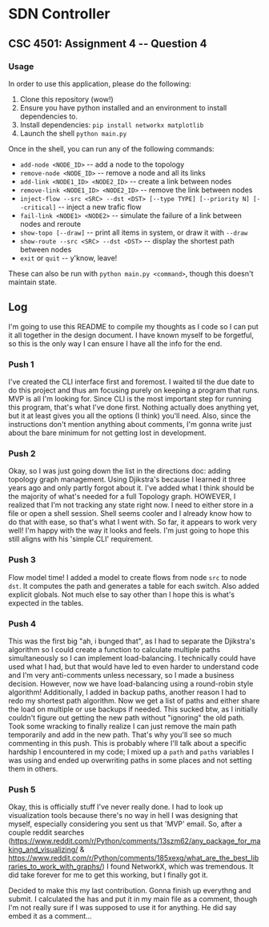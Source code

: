 # SDN Controller

## CSC 4501: Assignment 4 -- Question 4

### Usage

In order to use this application, please do the following:

1. Clone this repository (wow!)
2. Ensure you have python installed and an environment to install dependencies to.
3. Install dependencies: `pip install networkx matplotlib`
4. Launch the shell `python main.py`

Once in the shell, you can run any of the following commands:

* `add-node <NODE_ID>` -- add a node to the topology
* `remove-node <NODE_ID>` -- remove a node and all its links
* `add-link <NODE1_ID> <NODE2_ID>` -- create a link between nodes
* `remove-link <NODE1_ID> <NODE2_ID>` -- remove the link between nodes
* `inject-flow --src <SRC> --dst <DST> [--type TYPE] [--priority N] [--critical]` -- inject a new trafic flow
* `fail-link <NODE1> <NODE2>` -- simulate the failure of a link between nodes and reroute
* `show-topo [--draw]` -- print all items in system, or draw it with `--draw`
* `show-route --src <SRC> --dst <DST>` -- display the shortest path between nodes
* `exit` or `quit` -- y'know, leave!

These can also be run with `python main.py <command>`, though this doesn't maintain state.

## Log

I'm going to use this README to compile my thoughts as I code so I can put it all together in the design document. I have known myself to be forgetful, so this is the only way I can ensure I have all the info for the end.

### Push 1

I've created the CLI interface first and foremost. I waited til the due date to do this project and thus am focusing purely on keeping a program that runs. MVP is all I'm looking for. Since CLI is the most important step for running this program, that's what I've done first. Nothing actually does anything yet, but it at least gives you all the options (I think) you'll need. Also, since the instructions don't mention anything about comments, I'm gonna write just about the bare minimum for not getting lost in development.

### Push 2

Okay, so I was just going down the list in the directions doc: adding topology graph management. Using Djikstra's because I learned it three years ago and only partly forgot about it. I've added what I think should be the majority of what's needed for a full Topology graph. HOWEVER, I realized that I'm not tracking any state right now. I need to either store in a file or open a shell session. Shell seems cooler and I already know how to do that with ease, so that's what I went with. So far, it appears to work very well! I'm happy with the way it looks and feels. I'm just going to hope this still aligns with his 'simple CLI' requirement.

### Push 3

Flow model time! I added a model to create flows from node `src` to node `dst`. It computes the path and generates a table for each switch. Also added explicit globals. Not much else to say other than I hope this is what's expected in the tables.

### Push 4

This was the first big "ah, i bunged that", as I had to separate the Djikstra's algorithm so I could create a function to calculate multiple paths simultaneously so I can implement load-balancing. I technically could have used what I had, but that would have led to even harder to understand code and I'm very anti-comments unless necessary, so I made a business decision. However, now we have load-balancing using a round-robin style algorithm! Additionally, I added in backup paths, another reason I had to redo my shortest path algorithm. Now we get a list of paths and either share the load on multiple or use backups if needed. This sucked btw, as I initially couldn't figure out getting the new path without "ignoring" the old path. Took some wracking to finally realize I can just remove the main path temporarily and add in the new path. That's why you'll see so much commenting in this push. This is probably where I'll talk about a specific hardship I encountered in my code; I mixed up a `path` and `paths` variables I was using and ended up overwriting paths in some places and not setting them in others.

### Push 5

Okay, this is officially stuff I've never really done. I had to look up visualization tools because there's no way in hell I was designing that myself, especially considering you sent us that 'MVP' email. So, after a couple reddit searches (https://www.reddit.com/r/Python/comments/13szm62/any_package_for_making_and_visualizing/ & https://www.reddit.com/r/Python/comments/185xexg/what_are_the_best_libraries_to_work_with_graphs/) I found NetworkX, which was tremendous. It did take forever for me to get this working, but I finally got it.

Decided to make this my last contribution. Gonna finish up everythng and submit. I calculated the has and put it in my main file as a comment, though I'm not really sure if I was supposed to use it for anything. He did say embed it as a comment...

